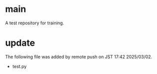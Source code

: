 # main
A test repository for training.

# update
The following file was added by remote push on JST 17:42 2025/03/02.
- test.py
